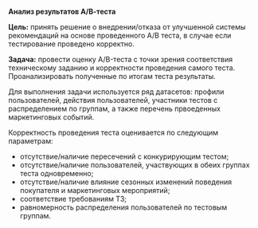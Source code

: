 **Анализ результатов А/В-теста**

**Цель:** принять решение о внедрении/отказа от улучшенной системы рекомендаций на основе проведенного А/B теста, в случае если тестирование проведено корректно.

**Задача:** провести оценку A/B-теста с точки зрения соответствия техническому заданию и корректности проведения самого теста. Проанализировать полученные по итогам теста результаты.

Для выполнения задачи используется ряд датасетов: профили пользователей, действия пользователей, участники тестов с распределением по группам, а также перечень првоеденных маркетинговых событий.

Корректность проведения теста оценивается по следующим параметрам:
- отсутствие/наличие пересечений с конкурирующим тестом;
- отсутствие/наличие пользователей, участвующих в обеих группах теста одновременно;
- отсутствие/наличие влияние сезонных изменений поведения покупателя и маркетинговых мероприятий;
- соответствие требованиям ТЗ;
- равномерность распределения пользователей по тестовым группам.
